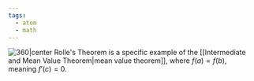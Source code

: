 ```yaml
---
tags:
  - atom
  - math
---
```

![360|center](rolles-theorem.excalidraw)
Rolle's Theorem is a specific example of the [[Intermediate and Mean Value Theorem|mean value theorem]], where $f(a) = f(b)$, meaning $f'(c) = 0$.